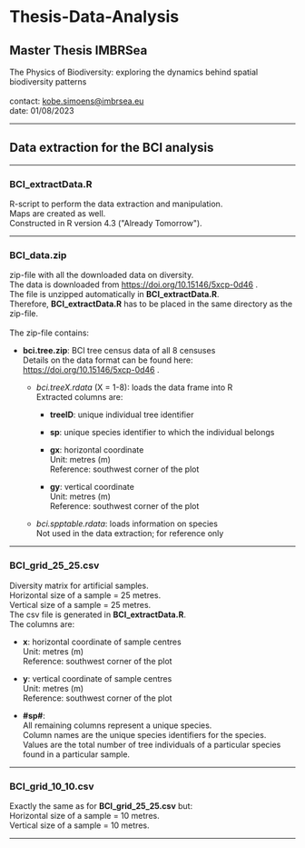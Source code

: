 # Thesis-Data-Analysis
## Master Thesis IMBRSea

The Physics of Biodiversity:
exploring the dynamics behind spatial biodiversity patterns  
<br/>
contact: kobe.simoens@imbrsea.eu  
date: 01/08/2023  

---

## Data extraction for the BCI analysis

---

### BCI_extractData.R

R-script to perform the data extraction and manipulation.  
Maps are created as well.  
Constructed in R version 4.3 ("Already Tomorrow").

---

### BCI_data.zip

zip-file with all the downloaded data on diversity.  
The data is downloaded from https://doi.org/10.15146/5xcp-0d46 .     
The file is unzipped automatically in **BCI_extractData.R**.  
Therefore, **BCI_extractData.R** has to be placed in the same directory as the zip-file.  
<br/>
The zip-file contains:  

- **bci.tree.zip**: BCI tree census data of all 8 censuses  
Details on the data format can be found here: https://doi.org/10.15146/5xcp-0d46 .  
	- *bci.treeX.rdata* (X = 1-8): loads the data frame into R  
	Extracted columns are:  
		- **treeID**: unique individual tree identifier  

		- **sp**: unique species identifier to which the individual belongs  

		- **gx**: horizontal coordinate  
		Unit: metres (m)  
		Reference: southwest corner of the plot  

		- **gy**: vertical coordinate  
		Unit: metres (m)  
		Reference: southwest corner of the plot

	- *bci.spptable.rdata*: loads information on species  
	Not used in the data extraction; for reference only

---

### BCI_grid_25_25.csv

Diversity matrix for artificial samples.  
Horizontal size of a sample = 25 metres.  
Vertical size of a sample = 25 metres.  
The csv file is generated in **BCI_extractData.R**.  
The columns are:

- **x**: horizontal coordinate of sample centres  
Unit: metres (m)  
Reference: southwest corner of the plot  

- **y**: vertical coordinate of sample centres  
Unit: metres (m)  
Reference: southwest corner of the plot  

- **#sp#**:  
All remaining columns represent a unique species.  
Column names are the unique species identifiers for the species.    
Values are the total number of tree individuals of a particular species found in a particular sample.
---

### BCI_grid_10_10.csv

Exactly the same as for **BCI_grid_25_25.csv** but:  
Horizontal size of a sample = 10 metres.  
Vertical size of a sample = 10 metres. 

---